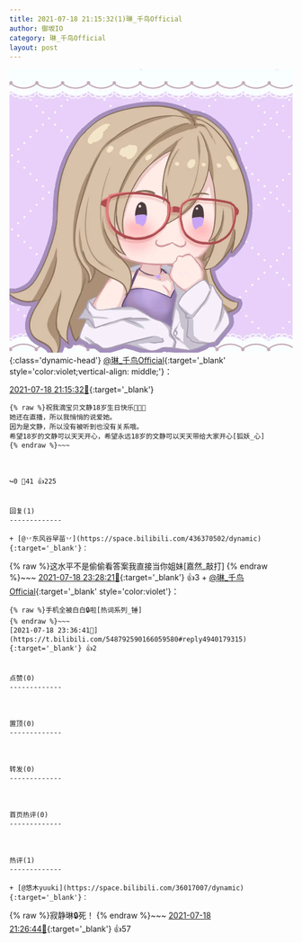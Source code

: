 ```yaml
---
title: 2021-07-18 21:15:32(1)琳_千鸟Official
author: 御坂IO
category: 琳_千鸟Official
layout: post
---
```


![img](/images/c0a88f85ebd0d056f37b114e0748e69556c8b488.jpg){:class='dynamic-head'}
[@琳_千鸟Official](https://space.bilibili.com/1620923329/dynamic){:target='_blank' style='color:violet;vertical-align: middle;'}：

[2021-07-18 21:15:32🔗](https://t.bilibili.com/548792590166059580){:target='_blank'}

~~~
{% raw %}祝我滴宝贝文静18岁生日快乐🎉🎉🎉
她还在直播，所以我悄悄的说爱她。
因为是文静，所以没有被听到也没有关系哦。
希望18岁的文静可以天天开心，希望永远18岁的文静可以天天带给大家开心[狐妖_心]
{% endraw %}~~~



↪️0 💬41 👍225


回复(1)
-------------

+ [@丷东风谷早苗丷](https://space.bilibili.com/436370502/dynamic){:target='_blank'}：
~~~
{% raw %}这水平不是偷偷看答案我直接当你姐妹[嘉然_敲打]
{% endraw %}~~~
[2021-07-18 23:28:21🔗](https://t.bilibili.com/548792590166059580#reply4940123057){:target='_blank'} 👍3
    + [@琳_千鸟Official](https://space.bilibili.com/1620923329/dynamic){:target='_blank' style='color:violet'}：
~~~
{% raw %}手机全被白白🔒啦[热词系列_锤]
{% endraw %}~~~
[2021-07-18 23:36:41🔗](https://t.bilibili.com/548792590166059580#reply4940179315){:target='_blank'} 👍2


点赞(0)
-------------



置顶(0)
-------------



转发(0)
-------------



首页热评(0)
-------------



热评(1)
-------------

+ [@悠木yuuki](https://space.bilibili.com/36017007/dynamic){:target='_blank'}：
~~~
{% raw %}寂静琳🔒死！
{% endraw %}~~~
[2021-07-18 21:26:44🔗](https://t.bilibili.com/548792590166059580#reply4939149526){:target='_blank'} 👍57


